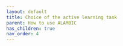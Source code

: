 ```yaml
---
layout: default 
title: Choice of the active learning task 
parent: How to use ALAMBIC 
has_children: true 
nav_order: 4
---
```


